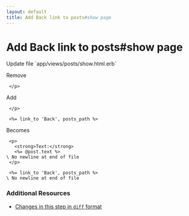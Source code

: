 ```yaml
---
layout: default
title: Add Back link to posts#show page
---
```


<h1 id="main">Add Back link to posts#show page</h1>
Update file `app/views/posts/show.html.erb`

Remove
<pre><code> &lt;/p&gt;</code></pre>


Add
<pre><code> &lt;/p&gt;
&nbsp;
 &lt;%= link_to &#39;Back&#39;, posts_path %&gt;</code></pre>


Becomes
<pre><code> &lt;p&gt;
   &lt;strong&gt;Text:&lt;/strong&gt;
   &lt;%= @post.text %&gt;
\ No newline at end of file
 &lt;/p&gt;
&nbsp;
 &lt;%= link_to &#39;Back&#39;, posts_path %&gt;
\ No newline at end of file
</code></pre>



### Additional Resources

* [Changes in this step in `diff` format](https://github.com/stevenhallen/rails_getting_started_bdd/commit/6a0c4a76a91df75d37bd0aecd75d94a8a23d134f)

